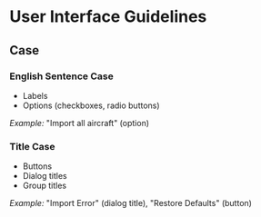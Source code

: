 # User Interface Guidelines

## Case

### English Sentence Case
- Labels
- Options (checkboxes, radio buttons)

*Example:* "Import all aircraft" (option)

### Title Case
- Buttons
- Dialog titles
- Group titles

*Example:* "Import Error" (dialog title), "Restore Defaults" (button)
